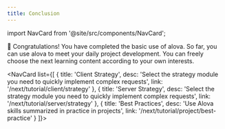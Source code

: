```yaml
---
title: Conclusion
---
```


import NavCard from '@site/src/components/NavCard';

🎉 Congratulations! You have completed the basic use of alova. So far, you can use alova to meet your daily project development. You can freely choose the next learning content according to your own interests.

<NavCard list={[
{
title: 'Client Strategy',
desc: 'Select the strategy module you need to quickly implement complex requests',
link: '/next/tutorial/client/strategy'
},
{
title: 'Server Strategy',
desc: 'Select the strategy module you need to quickly implement complex requests',
link: '/next/tutorial/server/strategy'
},
{
title: 'Best Practices',
desc: 'Use Alova skills summarized in practice in projects',
link: '/next/tutorial/project/best-practice'
}
]}></NavCard>
